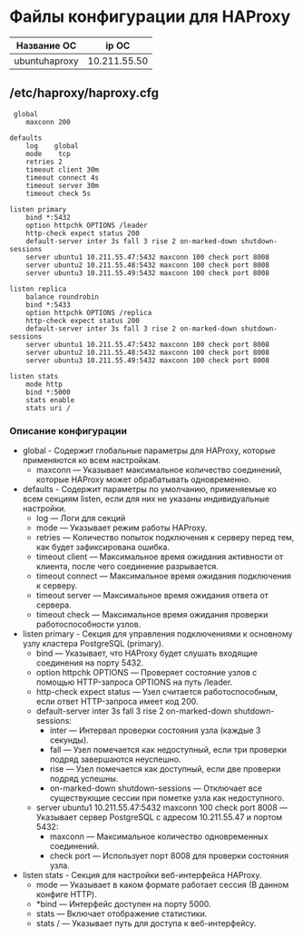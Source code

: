 #  Файлы конфигурации для HAProxy


| Название ОС   | ip ОС        |
|---------------|--------------|
| ubuntuhaproxy | 10.211.55.50 | 

## /etc/haproxy/haproxy.cfg
```CFG
 global
    maxconn 200

defaults
    log    global
    mode    tcp
    retries 2
    timeout client 30m
    timeout connect 4s
    timeout server 30m
    timeout check 5s

listen primary
    bind *:5432
    option httpchk OPTIONS /leader
    http-check expect status 200
    default-server inter 3s fall 3 rise 2 on-marked-down shutdown-sessions
    server ubuntu1 10.211.55.47:5432 maxconn 100 check port 8008
    server ubuntu2 10.211.55.48:5432 maxconn 100 check port 8008
    server ubuntu3 10.211.55.49:5432 maxconn 100 check port 8008

listen replica
    balance roundrobin
    bind *:5433
    option httpchk OPTIONS /replica
    http-check expect status 200
    default-server inter 3s fall 3 rise 2 on-marked-down shutdown-sessions
    server ubuntu1 10.211.55.47:5432 maxconn 100 check port 8008
    server ubuntu2 10.211.55.48:5432 maxconn 100 check port 8008
    server ubuntu3 10.211.55.49:5432 maxconn 100 check port 8008

listen stats
    mode http
    bind *:5000
    stats enable
    stats uri /
```
### Описание конфигурации
- global - Содержит глобальные параметры для HAProxy, которые применяются ко всем настройкам.
  - maxconn — Указывает максимальное количество соединений, которые HAProxy может обрабатывать одновременно.
- defaults - Содержит параметры по умолчанию, применяемые ко всем секциям listen, если для них не указаны индивидуальные настройки.
  - log — Логи для секций
  - mode — Указывает режим работы HAProxy.
  - retries — Количество попыток подключения к серверу перед тем, как будет зафиксирована ошибка.
  - timeout client — Максимальное время ожидания активности от клиента, после чего соединение разрывается.
  - timeout connect — Максимальное время ожидания подключения к серверу.
  - timeout server — Максимальное время ожидания ответа от сервера.
  - timeout check — Максимальное время ожидания проверки работоспособности узлов.
- listen primary - Секция для управления подключениями к основному узлу кластера PostgreSQL (primary).
  - bind — Указывает, что HAProxy будет слушать входящие соединения на порту 5432.
  - option httpchk OPTIONS — Проверяет состояние узлов с помощью HTTP-запроса OPTIONS на путь /leader.
  - http-check expect status  — Узел считается работоспособным, если ответ HTTP-запроса имеет код 200.
  - default-server inter 3s fall 3 rise 2 on-marked-down shutdown-sessions:
      - inter — Интервал проверки состояния узла (каждые 3 секунды).
      - fall — Узел помечается как недоступный, если три проверки подряд завершаются неуспешно.
      - rise — Узел помечается как доступный, если две проверки подряд успешны.
      - on-marked-down shutdown-sessions — Отключает все существующие сессии при пометке узла как недоступного.
  - server ubuntu1 10.211.55.47:5432 maxconn 100 check port 8008 — Указывает сервер PostgreSQL с адресом 10.211.55.47 и портом 5432:
      - maxconn — Максимальное количество одновременных соединений.
      - check port — Использует порт 8008 для проверки состояния узла.
- listen stats - Секция для настройки веб-интерфейса HAProxy.
  - mode — Указывает в каком формате работает сессия (В данном конфиге HTTP).
  - *bind — Интерфейс доступен на порту 5000.
  - stats — Включает отображение статистики.
  - stats  / — Указывает путь для доступа к веб-интерфейсу.